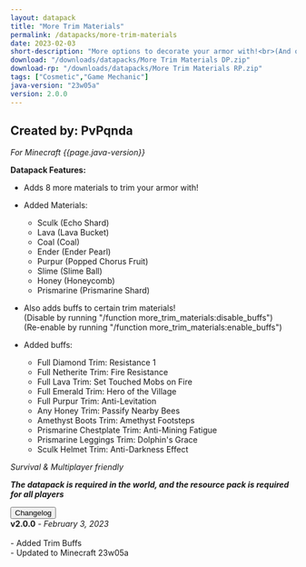 ```yaml
---
layout: datapack
title: "More Trim Materials"
permalink: /datapacks/more-trim-materials
date: 2023-02-03
short-description: "More options to decorate your armor with!<br>(And optional buffs alongside them)"
download: "/downloads/datapacks/More Trim Materials DP.zip"
download-rp: "/downloads/datapacks/More Trim Materials RP.zip"
tags: ["Cosmetic","Game Mechanic"]
java-version: "23w05a"
version: 2.0.0
---
```

Created by: PvPqnda
-
*For Minecraft {{page.java-version}}*

**Datapack Features:**

   * Adds 8 more materials to trim your armor with!

   * Added Materials:
      * Sculk      (Echo Shard)
      * Lava       (Lava Bucket)
      * Coal       (Coal)
      * Ender      (Ender Pearl)
      * Purpur     (Popped Chorus Fruit)
      * Slime      (Slime Ball)
      * Honey      (Honeycomb)
      * Prismarine (Prismarine Shard)

   * Also adds buffs to certain trim materials!<br>
     (Disable by running "/function more_trim_materials:disable_buffs")<br>
     (Re-enable by running "/function more_trim_materials:enable_buffs")

   * Added buffs:
      * Full Diamond Trim:          Resistance 1
      * Full Netherite Trim:        Fire Resistance
      * Full Lava Trim:             Set Touched Mobs on Fire
      * Full Emerald Trim:          Hero of the Village
      * Full Purpur Trim:           Anti-Levitation
      * Any Honey Trim:             Passify Nearby Bees
      * Amethyst Boots Trim:        Amethyst Footsteps
      * Prismarine Chestplate Trim: Anti-Mining Fatigue
      * Prismarine Leggings Trim:   Dolphin's Grace
      * Sculk Helmet Trim:          Anti-Darkness Effect

*Survival & Multiplayer friendly*

***The datapack is required in the world, and the resource pack is required for all players***

<div id="accordion">
  <div class="card">
        <button class="card-header mb-0 btn btn-link text-decoration-none" data-toggle="collapse" data-target="#changelog" aria-expanded="false" aria-controls="changelog" id="changelogBtn">
           Changelog
        </button>
</div>

<div id="changelog" class="collapse" aria-labelledby="changelogBtn" data-parent="#accordion">
      <div class="card-body">
<b>v2.0.0</b> - <em>February 3, 2023</em><br>
<br>
- Added Trim Buffs<br>
- Updated to Minecraft 23w05a<br>
      </div>
    </div>
  </div>